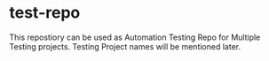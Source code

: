 # test-repo
This repostiory can be used as Automation Testing Repo for Multiple Testing projects.
Testing Project names will be mentioned later.
